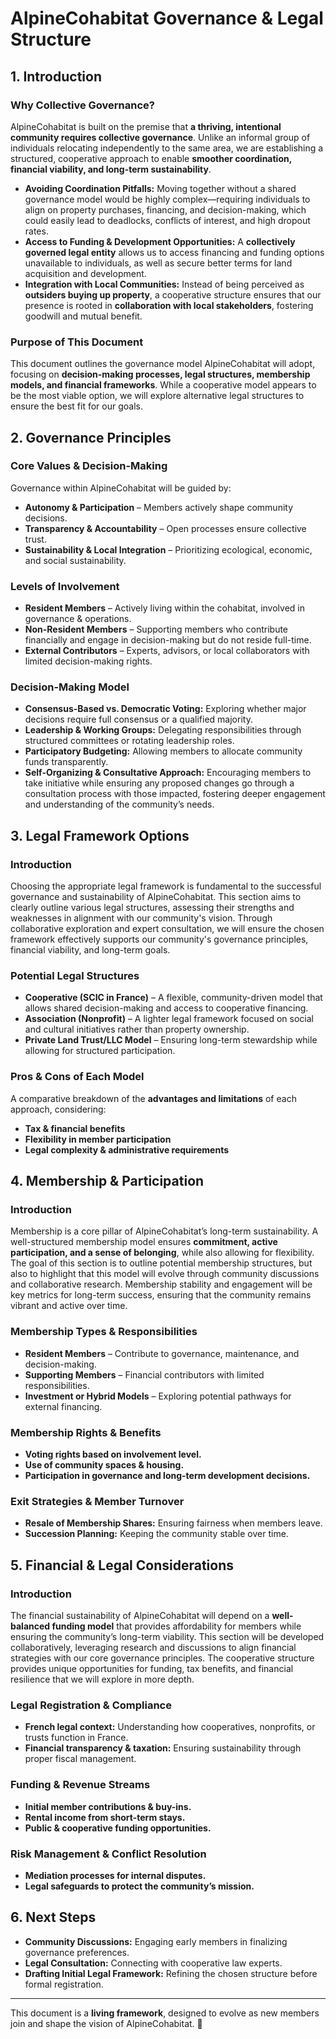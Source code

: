# AlpineCohabitat Governance & Legal Structure

## **1. Introduction**

### **Why Collective Governance?**
AlpineCohabitat is built on the premise that **a thriving, intentional community requires collective governance**. Unlike an informal group of individuals relocating independently to the same area, we are establishing a structured, cooperative approach to enable **smoother coordination, financial viability, and long-term sustainability**.

- **Avoiding Coordination Pitfalls:** Moving together without a shared governance model would be highly complex—requiring individuals to align on property purchases, financing, and decision-making, which could easily lead to deadlocks, conflicts of interest, and high dropout rates.
- **Access to Funding & Development Opportunities:** A **collectively governed legal entity** allows us to access financing and funding options unavailable to individuals, as well as secure better terms for land acquisition and development.
- **Integration with Local Communities:** Instead of being perceived as **outsiders buying up property**, a cooperative structure ensures that our presence is rooted in **collaboration with local stakeholders**, fostering goodwill and mutual benefit.

### **Purpose of This Document**
This document outlines the governance model AlpineCohabitat will adopt, focusing on **decision-making processes, legal structures, membership models, and financial frameworks**. While a cooperative model appears to be the most viable option, we will explore alternative legal structures to ensure the best fit for our goals.

## **2. Governance Principles**
### **Core Values & Decision-Making**
Governance within AlpineCohabitat will be guided by:
- **Autonomy & Participation** – Members actively shape community decisions.
- **Transparency & Accountability** – Open processes ensure collective trust.
- **Sustainability & Local Integration** – Prioritizing ecological, economic, and social sustainability.

### **Levels of Involvement**
- **Resident Members** – Actively living within the cohabitat, involved in governance & operations.
- **Non-Resident Members** – Supporting members who contribute financially and engage in decision-making but do not reside full-time.
- **External Contributors** – Experts, advisors, or local collaborators with limited decision-making rights.

### **Decision-Making Model**
- **Consensus-Based vs. Democratic Voting:** Exploring whether major decisions require full consensus or a qualified majority.
- **Leadership & Working Groups:** Delegating responsibilities through structured committees or rotating leadership roles.
- **Participatory Budgeting:** Allowing members to allocate community funds transparently.
- **Self-Organizing & Consultative Approach:** Encouraging members to take initiative while ensuring any proposed changes go through a consultation process with those impacted, fostering deeper engagement and understanding of the community’s needs.

## **3. Legal Framework Options**
### **Introduction**
Choosing the appropriate legal framework is fundamental to the successful governance and sustainability of AlpineCohabitat. This section aims to clearly outline various legal structures, assessing their strengths and weaknesses in alignment with our community's vision. Through collaborative exploration and expert consultation, we will ensure the chosen framework effectively supports our community's governance principles, financial viability, and long-term goals.

### **Potential Legal Structures**
- **Cooperative (SCIC in France)** – A flexible, community-driven model that allows shared decision-making and access to cooperative financing.
- **Association (Nonprofit)** – A lighter legal framework focused on social and cultural initiatives rather than property ownership.
- **Private Land Trust/LLC Model** – Ensuring long-term stewardship while allowing for structured participation.

### **Pros & Cons of Each Model**
A comparative breakdown of the **advantages and limitations** of each approach, considering:
- **Tax & financial benefits**
- **Flexibility in member participation**
- **Legal complexity & administrative requirements**

## **4. Membership & Participation**
### **Introduction**
Membership is a core pillar of AlpineCohabitat’s long-term sustainability. A well-structured membership model ensures **commitment, active participation, and a sense of belonging**, while also allowing for flexibility. The goal of this section is to outline potential membership structures, but also to highlight that this model will evolve through community discussions and collaborative research. Membership stability and engagement will be key metrics for long-term success, ensuring that the community remains vibrant and active over time.

### **Membership Types & Responsibilities**
- **Resident Members** – Contribute to governance, maintenance, and decision-making.
- **Supporting Members** – Financial contributors with limited responsibilities.
- **Investment or Hybrid Models** – Exploring potential pathways for external financing.

### **Membership Rights & Benefits**
- **Voting rights based on involvement level.**
- **Use of community spaces & housing.**
- **Participation in governance and long-term development decisions.**

### **Exit Strategies & Member Turnover**
- **Resale of Membership Shares:** Ensuring fairness when members leave.
- **Succession Planning:** Keeping the community stable over time.

## **5. Financial & Legal Considerations**
### **Introduction**
The financial sustainability of AlpineCohabitat will depend on a **well-balanced funding model** that provides affordability for members while ensuring the community’s long-term viability. This section will be developed collaboratively, leveraging research and discussions to align financial strategies with our core governance principles. The cooperative structure provides unique opportunities for funding, tax benefits, and financial resilience that we will explore in more depth.

### **Legal Registration & Compliance**
- **French legal context:** Understanding how cooperatives, nonprofits, or trusts function in France.
- **Financial transparency & taxation:** Ensuring sustainability through proper fiscal management.

### **Funding & Revenue Streams**
- **Initial member contributions & buy-ins.**
- **Rental income from short-term stays.**
- **Public & cooperative funding opportunities.**

### **Risk Management & Conflict Resolution**
- **Mediation processes for internal disputes.**
- **Legal safeguards to protect the community’s mission.**

## **6. Next Steps**
- **Community Discussions:** Engaging early members in finalizing governance preferences.
- **Legal Consultation:** Connecting with cooperative law experts.
- **Drafting Initial Legal Framework:** Refining the chosen structure before formal registration.

---

This document is a **living framework**, designed to evolve as new members join and shape the vision of AlpineCohabitat. 🚀
